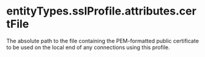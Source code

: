# entityTypes.sslProfile.attributes.certFile

The absolute path to the file containing the PEM-formatted public certificate to be used on the local end of any connections using this profile.


